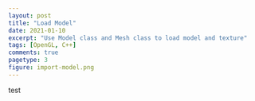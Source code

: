 ```yaml
---
layout: post
title: "Load Model"
date: 2021-01-10
excerpt: "Use Model class and Mesh class to load model and texture"
tags: [OpenGL, C++]
comments: true
pagetype: 3
figure: import-model.png
---
```


test